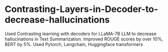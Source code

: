 # Contrasting-Layers-in-Decoder-to-decrease-hallucinations
Used Contrasting learning with decoders for LLaMA-7B LLM to decrease hallucinations in Text Summarization. Improved ROUGE scores by over 10%, BERT by 5%. Used Pytorch, Langchain, Huggingface transformers
